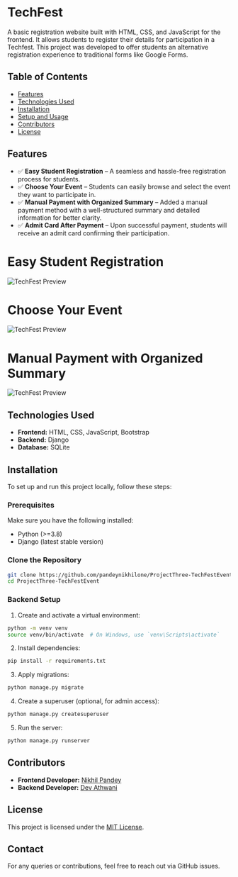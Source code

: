 # TechFest

A basic registration website built with HTML, CSS, and JavaScript for the frontend. It allows students to register their details for participation in a Techfest. This project was developed to offer students an alternative registration experience to traditional forms like Google Forms.

## Table of Contents
- [Features](#features)
- [Technologies Used](#technologies-used)
- [Installation](#installation)
- [Setup and Usage](#setup-and-usage)
- [Contributors](#contributors)
- [License](#license)

## Features 

- ✅ **Easy Student Registration** – A seamless and hassle-free registration process for students.  
- ✅ **Choose Your Event** – Students can easily browse and select the event they want to participate in.  
- ✅ **Manual Payment with Organized Summary** – Added a manual payment method with a well-structured summary and detailed information for better clarity.  
- ✅ **Admit Card After Payment** – Upon successful payment, students will receive an admit card confirming their participation.  

# Easy Student Registration
![TechFest Preview](../x-assets/Image1.png)
# Choose Your Event
![TechFest Preview](../x-assets/Image3.png)
# Manual Payment with Organized Summary
![TechFest Preview](../x-assets/Image2.png)

## Technologies Used
- **Frontend:** HTML, CSS, JavaScript, Bootstrap
- **Backend:** Django
- **Database:** SQLite 

## Installation
To set up and run this project locally, follow these steps:

### Prerequisites
Make sure you have the following installed:
- Python (>=3.8)
- Django (latest stable version)


### Clone the Repository
```sh
git clone https://github.com/pandeynikhilone/ProjectThree-TechFestEvent.git
cd ProjectThree-TechFestEvent
```

### Backend Setup
1. Create and activate a virtual environment:
```sh
python -m venv venv
source venv/bin/activate  # On Windows, use `venv\Scripts\activate`
```
2. Install dependencies:
```sh
pip install -r requirements.txt
```
3. Apply migrations:
```sh
python manage.py migrate
```
4. Create a superuser (optional, for admin access):
```sh
python manage.py createsuperuser
```
5. Run the server:
```sh
python manage.py runserver
```

## Contributors
- **Frontend Developer:** [Nikhil Pandey](https://github.com/pandeynikhilone)
- **Backend Developer:** [Dev Athwani](https://github.com/devathwani1)

## License
This project is licensed under the [MIT License](LICENSE).

## Contact
For any queries or contributions, feel free to reach out via GitHub issues.
